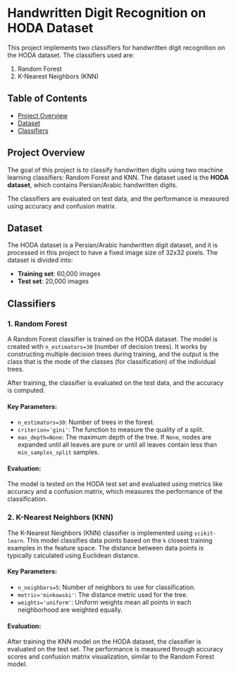 # Handwritten Digit Recognition on HODA Dataset

This project implements two classifiers for handwritten digit recognition on the HODA dataset. The classifiers used are:
1. Random Forest
2. K-Nearest Neighbors (KNN)

## Table of Contents

- [Project Overview](#project-overview)
- [Dataset](#dataset)
- [Classifiers](#classifiers)

## Project Overview

The goal of this project is to classify handwritten digits using two machine learning classifiers: Random Forest and KNN. The dataset used is the **HODA dataset**, which contains Persian/Arabic handwritten digits.

The classifiers are evaluated on test data, and the performance is measured using accuracy and confusion matrix.

## Dataset

The HODA dataset is a Persian/Arabic handwritten digit dataset, and it is processed in this project to have a fixed image size of 32x32 pixels. The dataset is divided into:

- **Training set**: 60,000 images
- **Test set**: 20,000 images


## Classifiers

### 1. Random Forest

A Random Forest classifier is trained on the HODA dataset. The model is created with `n_estimators=30` (number of decision trees). It works by constructing multiple decision trees during training, and the output is the class that is the mode of the classes (for classification) of the individual trees.

After training, the classifier is evaluated on the test data, and the accuracy is computed.

#### Key Parameters:
- `n_estimators=30`: Number of trees in the forest.
- `criterion='gini'`: The function to measure the quality of a split.
- `max_depth=None`: The maximum depth of the tree. If `None`, nodes are expanded until all leaves are pure or until all leaves contain less than `min_samples_split` samples.

#### Evaluation:
The model is tested on the HODA test set and evaluated using metrics like accuracy and a confusion matrix, which measures the performance of the classification.

### 2. K-Nearest Neighbors (KNN)

The K-Nearest Neighbors (KNN) classifier is implemented using `scikit-learn`. This model classifies data points based on the `k` closest training examples in the feature space. The distance between data points is typically calculated using Euclidean distance.

#### Key Parameters:
- `n_neighbors=5`: Number of neighbors to use for classification.
- `metric='minkowski'`: The distance metric used for the tree.
- `weights='uniform'`: Uniform weights mean all points in each neighborhood are weighted equally.

#### Evaluation:
After training the KNN model on the HODA dataset, the classifier is evaluated on the test set. The performance is measured through accuracy scores and confusion matrix visualization, similar to the Random Forest model.
